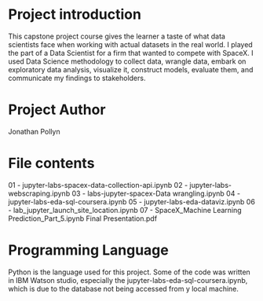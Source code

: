 # Project introduction
This capstone project course gives the learner a taste of what data scientists face when working with actual datasets in the real world. I played the part of a Data Scientist for a firm that wanted to compete with SpaceX. I used Data Science methodology to collect data, wrangle data, embark on exploratory data analysis, visualize it, construct models, evaluate them, and communicate my findings to stakeholders.
# Project Author
Jonathan Pollyn
# File contents
01 - jupyter-labs-spacex-data-collection-api.ipynb
02 - jupyter-labs-webscraping.ipynb
03 - labs-jupyter-spacex-Data wrangling.ipynb
04 - jupyter-labs-eda-sql-coursera.ipynb
05 - jupyter-labs-eda-dataviz.ipynb
06 - lab_jupyter_launch_site_location.ipynb
07 - SpaceX_Machine Learning Prediction_Part_5.ipynb
Final Presentation.pdf
# Programming Language
Python is the language used for this project. Some of the code was written in IBM Watson studio, especially the jupyter-labs-eda-sql-coursera.ipynb, which is due to the database not being accessed from y local machine.
